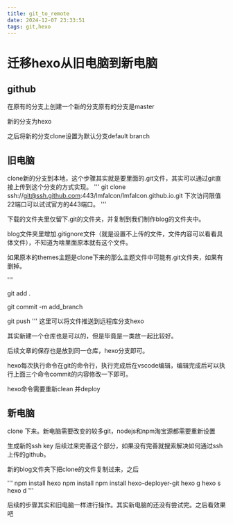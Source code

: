 ```yaml
---
title: git_to_remote
date: 2024-12-07 23:33:51
tags: git,hexo 
---
```


# 迁移hexo从旧电脑到新电脑

## github
在原有的分支上创建一个新的分支原有的分支是master

新的分支为hexo

之后将新的分支clone设置为默认分支default branch

## 旧电脑
clone新的分支到本地，这个步骤其实就是要里面的.git文件，其实可以通过git直接上传到这个分支的方式实现。
'''
git clone ssh://git@ssh.github.com:443/lmfalcon/lmfalcon.github.io.git
下次访问限值22端口可以试试官方的443端口。
'''

下载的文件夹里仅留下.git的文件夹，并复制到我们制作blog的文件夹中。

blog文件夹里增加.gitignore文件（就是设置不上传的文件，文件内容可以看看具体文件），不知道为啥里面原本就有这个文件。

如果原本的themes主题是clone下来的那么主题文件中可能有.git文件夹，如果有删掉。

'''

git add .

git commit -m add_branch

git push
'''
这里可以将文件推送到远程库分支hexo

其实新建一个仓库也是可以的，但是毕竟是一类放一起比较好。

后续文章的保存也是放到同一仓库，hexo分支即可。

hexo每次执行命令在git的命令行，执行完成后在vscode编辑，编辑完成后可以执行上面三个命令commit的内容修改一下即可。

hexo命令需要重新clean 并deploy

## 新电脑

clone 下来。新电脑需要改变的较多git，nodejs和npm淘宝源都需要重新设置

生成新的ssh key 后续过来完善这个部分，如果没有完善就搜索解决如何通过ssh上传的github。

新的blog文件夹下把clone的文件复制过来，之后

'''
npm install hexo 
npm install
npm install hexo-deployer-git
hexo g
hexo s
hexo d
'''

后续的步骤其实和旧电脑一样进行操作。其实新电脑的还没有尝试完。之后看效果吧


